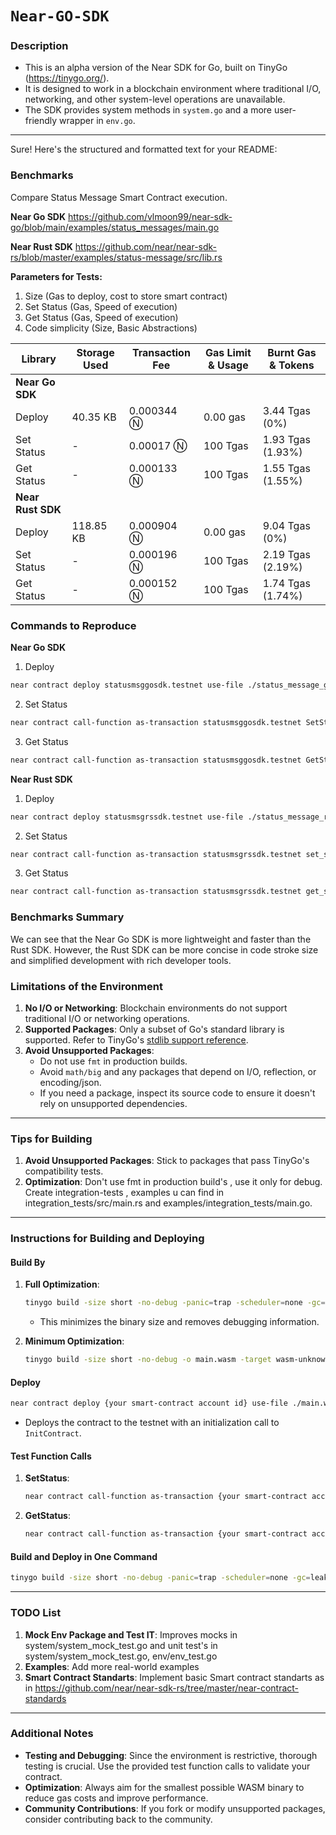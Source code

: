 <h1><code>Near-GO-SDK</code></h1>

### **Description**
- This is an alpha version of the Near SDK for Go, built on TinyGo (https://tinygo.org/).
- It is designed to work in a blockchain environment where traditional I/O, networking, and other system-level operations are unavailable.
- The SDK provides system methods in `system.go` and a more user-friendly wrapper in `env.go`.

---

Sure! Here's the structured and formatted text for your README:

### **Benchmarks**

Compare Status Message Smart Contract execution.

**Near Go SDK**
https://github.com/vlmoon99/near-sdk-go/blob/main/examples/status_messages/main.go

**Near Rust SDK**
https://github.com/near/near-sdk-rs/blob/master/examples/status-message/src/lib.rs

**Parameters for Tests:**
1. Size (Gas to deploy, cost to store smart contract)
2. Set Status (Gas, Speed of execution)
3. Get Status (Gas, Speed of execution)
4. Code simplicity (Size, Basic Abstractions)

| Library | Storage Used | Transaction Fee | Gas Limit & Usage | Burnt Gas & Tokens | 
| ------- | -------------| ----------------| ------------------| -------------------|
| **Near Go SDK** | | | | |
| Deploy | 40.35 KB | 0.000344 Ⓝ | 0.00 gas | 3.44 Tgas (0%) | 🔥565 Ggas | 0.000057 Ⓝ |
| Set Status | - | 0.00017 Ⓝ | 100 Tgas | 1.93 Tgas (1.93%) | 🔥308 Ggas | 0.000031 Ⓝ |
| Get Status | - | 0.000133 Ⓝ | 100 Tgas | 1.55 Tgas (1.55%) | 🔥308 Ggas | 0.000031 Ⓝ |
| **Near Rust SDK** | | | | |
| Deploy | 118.85 KB | 0.000904 Ⓝ | 0.00 gas | 9.04 Tgas (0%) | 🔥1.10 Tgas | 0.00011 Ⓝ |
| Set Status | - | 0.000196 Ⓝ | 100 Tgas | 2.19 Tgas (2.19%) | 🔥308 Ggas | 0.000031 Ⓝ |
| Get Status | - | 0.000152 Ⓝ | 100 Tgas | 1.74 Tgas (1.74%) | 🔥308 Ggas | 0.000031 Ⓝ |

### Commands to Reproduce

**Near Go SDK**

1. Deploy
```sh
near contract deploy statusmsggosdk.testnet use-file ./status_message_go.wasm without-init-call network-config testnet sign-with-legacy-keychain send
```

2. Set Status
```sh
near contract call-function as-transaction statusmsggosdk.testnet SetStatus json-args '{"message" : "Qwerty1234"}' prepaid-gas '100.0 Tgas' attached-deposit '0 NEAR' sign-as statusmsggosdk.testnet network-config testnet sign-with-keychain send
```

3. Get Status
```sh
near contract call-function as-transaction statusmsggosdk.testnet GetStatus json-args '{"account_id" : "statusmsggosdk.testnet"}' prepaid-gas '100.0 Tgas' attached-deposit '0 NEAR' sign-as statusmsggosdk.testnet network-config testnet sign-with-keychain send
```

**Near Rust SDK**

1. Deploy
```sh
near contract deploy statusmsgrssdk.testnet use-file ./status_message_rust.wasm without-init-call network-config testnet sign-with-legacy-keychain send
```

2. Set Status
```sh
near contract call-function as-transaction statusmsgrssdk.testnet set_status json-args '{"message" : "Qwerty1234"}' prepaid-gas '100.0 Tgas' attached-deposit '0 NEAR' sign-as statusmsgrssdk.testnet network-config testnet sign-with-keychain send
```

3. Get Status
```sh
near contract call-function as-transaction statusmsgrssdk.testnet get_status json-args '{"account_id" : "statusmsgrssdk.testnet"}' prepaid-gas '100.0 Tgas' attached-deposit '0 NEAR' sign-as statusmsgrssdk.testnet network-config testnet sign-with-keychain send
```

### **Benchmarks Summary**
We can see that the Near Go SDK is more lightweight and faster than the Rust SDK. However, the Rust SDK can be more concise in code stroke size and simplified development with rich developer tools. 



### **Limitations of the Environment**
1. **No I/O or Networking**: Blockchain environments do not support traditional I/O or networking operations.
2. **Supported Packages**: Only a subset of Go's standard library is supported. Refer to TinyGo's [stdlib support reference](https://tinygo.org/docs/reference/lang-support/stdlib/).
3. **Avoid Unsupported Packages**:
   - Do not use `fmt` in production builds.
   - Avoid `math/big` and any packages that depend on I/O, reflection, or encoding/json.
   - If you need a package, inspect its source code to ensure it doesn't rely on unsupported dependencies.

---

### **Tips for Building**
1. **Avoid Unsupported Packages**: Stick to packages that pass TinyGo's compatibility tests.
2. **Optimization**: Don't use fmt in production build's , use it only for debug. Create integration-tests , examples u can find in integration_tests/src/main.rs and examples/integration_tests/main.go.

---

### **Instructions for Building and Deploying**

#### **Build By**
1. **Full Optimization**:
   ```bash
   tinygo build -size short -no-debug -panic=trap -scheduler=none -gc=leaking -o main.wasm -target wasm-unknown ./ && ls -lh main.wasm
   ```
   - This minimizes the binary size and removes debugging information.

2. **Minimum Optimization**:
   ```bash
   tinygo build -size short -no-debug -o main.wasm -target wasm-unknown ./ && ls -lh main.wasm
   ```

#### **Deploy**
```bash
near contract deploy {your smart-contract account id} use-file ./main.wasm with-init-call InitContract json-args '{}' prepaid-gas '100.0 Tgas' attached-deposit '0 NEAR' network-config testnet sign-with-legacy-keychain send
```
- Deploys the contract to the testnet with an initialization call to `InitContract`.

#### **Test Function Calls**
1. **SetStatus**:
   ```bash
   near contract call-function as-transaction {your smart-contract account id} SetStatus text-args TestikTinyGo19999 prepaid-gas '100.0 Tgas' attached-deposit '0 NEAR' sign-as {your signer account id} network-config testnet sign-with-keychain send
   ```

2. **GetStatus**:
   ```bash
   near contract call-function as-transaction {your smart-contract account id} GetStatus json-args '{}' prepaid-gas '100.0 Tgas' attached-deposit '0 NEAR' sign-as {your signer account id} network-config testnet sign-with-keychain send
   ```

#### **Build and Deploy in One Command**
```bash
tinygo build -size short -no-debug -panic=trap -scheduler=none -gc=leaking -o main.wasm -target wasm-unknown ./ && ls -lh main.wasm && near contract deploy {your smart-contract account id} use-file ./main.wasm with-init-call InitContract json-args '{}' prepaid-gas '100.0 Tgas' attached-deposit '0 NEAR' network-config testnet sign-with-legacy-keychain send
```

---

### **TODO List**
1. **Mock Env Package and Test IT**: Improves mocks in system/system_mock_test.go and unit test's in system/system_mock_test.go, env/env_test.go
2. **Examples**: Add more real-world examples
3. **Smart Contract Standarts**: Implement basic Smart contract standarts as in  https://github.com/near/near-sdk-rs/tree/master/near-contract-standards

---

### **Additional Notes**
- **Testing and Debugging**: Since the environment is restrictive, thorough testing is crucial. Use the provided test function calls to validate your contract.
- **Optimization**: Always aim for the smallest possible WASM binary to reduce gas costs and improve performance.
- **Community Contributions**: If you fork or modify unsupported packages, consider contributing back to the community.